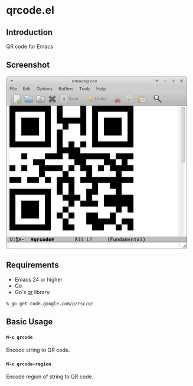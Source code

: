 # qrcode.el

## Introduction

QR code for Emacs

## Screenshot

![qrcode](image/qrcode.png)


## Requirements

- Emacs 24 or higher
- Go
- Go's [qr](https://godoc.org/code.google.com/p/rsc/qr) library


```
% go get code.google.com/p/rsc/qr
```

## Basic Usage

#### `M-x qrcode`

Encode string to QR code.

#### `M-x qrcode-region`

Encode region of string to QR code.
